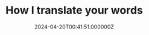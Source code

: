 ---
title: "How I translate your words"
date: "2024-04-20T00:41:51.000000Z"
tags: ["tech", "culture"]
description: "20 Apr 2024 • 22 min read A few weeks ago, after a few months of work, I finally published Polish translation of Meta in Myanmar series by Erin Kissane. This…"
link: "https://blog.lukaszwojcik.net/how-i-translate-your-words/"
---